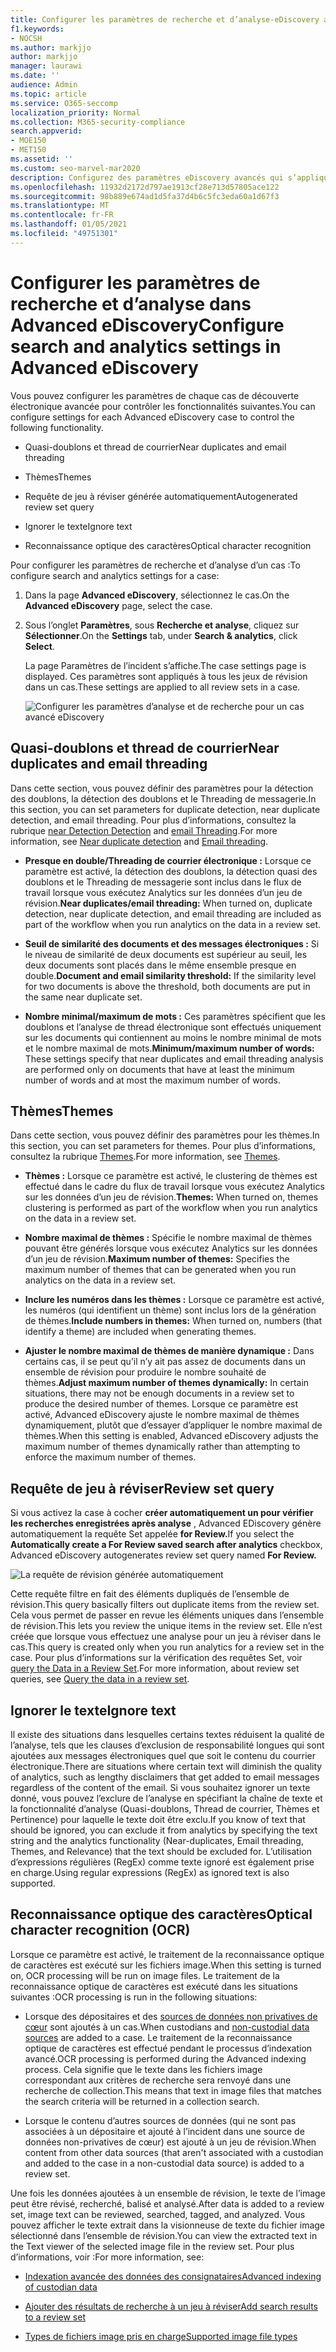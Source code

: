 ```yaml
---
title: Configurer les paramètres de recherche et d’analyse-eDiscovery avancé
f1.keywords:
- NOCSH
ms.author: markjjo
author: markjjo
manager: laurawi
ms.date: ''
audience: Admin
ms.topic: article
ms.service: O365-seccomp
localization_priority: Normal
ms.collection: M365-security-compliance
search.appverid:
- MOE150
- MET150
ms.assetid: ''
ms.custom: seo-marvel-mar2020
description: Configurez des paramètres eDiscovery avancés qui s’appliquent à tous les jeux de révision dans un cas. Cela inclut les paramètres d’analyse et de reconnaissance optique de caractères.
ms.openlocfilehash: 11932d2172d797ae1913cf28e713d57805ace122
ms.sourcegitcommit: 98b889e674ad1d5fa37d4b6c5fc3eda60a1d67f3
ms.translationtype: MT
ms.contentlocale: fr-FR
ms.lasthandoff: 01/05/2021
ms.locfileid: "49751301"
---
```

# <a name="configure-search-and-analytics-settings-in-advanced-ediscovery"></a><span data-ttu-id="4f7df-104">Configurer les paramètres de recherche et d’analyse dans Advanced eDiscovery</span><span class="sxs-lookup"><span data-stu-id="4f7df-104">Configure search and analytics settings in Advanced eDiscovery</span></span>

<span data-ttu-id="4f7df-105">Vous pouvez configurer les paramètres de chaque cas de découverte électronique avancée pour contrôler les fonctionnalités suivantes.</span><span class="sxs-lookup"><span data-stu-id="4f7df-105">You can configure settings for each Advanced eDiscovery case to control the following functionality.</span></span>

- <span data-ttu-id="4f7df-106">Quasi-doublons et thread de courrier</span><span class="sxs-lookup"><span data-stu-id="4f7df-106">Near duplicates and email threading</span></span>

- <span data-ttu-id="4f7df-107">Thèmes</span><span class="sxs-lookup"><span data-stu-id="4f7df-107">Themes</span></span>

- <span data-ttu-id="4f7df-108">Requête de jeu à réviser générée automatiquement</span><span class="sxs-lookup"><span data-stu-id="4f7df-108">Autogenerated review set query</span></span>

- <span data-ttu-id="4f7df-109">Ignorer le texte</span><span class="sxs-lookup"><span data-stu-id="4f7df-109">Ignore text</span></span>

- <span data-ttu-id="4f7df-110">Reconnaissance optique des caractères</span><span class="sxs-lookup"><span data-stu-id="4f7df-110">Optical character recognition</span></span>

<span data-ttu-id="4f7df-111">Pour configurer les paramètres de recherche et d’analyse d’un cas :</span><span class="sxs-lookup"><span data-stu-id="4f7df-111">To configure search and analytics settings for a case:</span></span>

1. <span data-ttu-id="4f7df-112">Dans la page **Advanced eDiscovery**, sélectionnez le cas.</span><span class="sxs-lookup"><span data-stu-id="4f7df-112">On the **Advanced eDiscovery** page, select the case.</span></span>

2. <span data-ttu-id="4f7df-113">Sous l’onglet **Paramètres**, sous **Recherche et analyse**, cliquez sur **Sélectionner**.</span><span class="sxs-lookup"><span data-stu-id="4f7df-113">On the **Settings** tab, under **Search & analytics**, click **Select**.</span></span>

   <span data-ttu-id="4f7df-114">La page Paramètres de l’incident s’affiche.</span><span class="sxs-lookup"><span data-stu-id="4f7df-114">The case settings page is displayed.</span></span> <span data-ttu-id="4f7df-115">Ces paramètres sont appliqués à tous les jeux de révision dans un cas.</span><span class="sxs-lookup"><span data-stu-id="4f7df-115">These settings are applied to all review sets in a case.</span></span>

   ![Configurer les paramètres d’analyse et de recherche pour un cas avancé eDiscovery](../media/AeDCaseSettings.png)

## <a name="near-duplicates-and-email-threading"></a><span data-ttu-id="4f7df-117">Quasi-doublons et thread de courrier</span><span class="sxs-lookup"><span data-stu-id="4f7df-117">Near duplicates and email threading</span></span>

<span data-ttu-id="4f7df-118">Dans cette section, vous pouvez définir des paramètres pour la détection des doublons, la détection des doublons et le Threading de messagerie.</span><span class="sxs-lookup"><span data-stu-id="4f7df-118">In this section, you can set parameters for duplicate detection, near duplicate detection, and email threading.</span></span> <span data-ttu-id="4f7df-119">Pour plus d’informations, consultez la rubrique [near Detection Detection](near-duplicate-detection-in-advanced-ediscovery.md) and [email Threading](email-threading-in-advanced-ediscovery.md).</span><span class="sxs-lookup"><span data-stu-id="4f7df-119">For more information, see [Near duplicate detection](near-duplicate-detection-in-advanced-ediscovery.md) and [Email threading](email-threading-in-advanced-ediscovery.md).</span></span>

- <span data-ttu-id="4f7df-120">**Presque en double/Threading de courrier électronique :** Lorsque ce paramètre est activé, la détection des doublons, la détection quasi des doublons et le Threading de messagerie sont inclus dans le flux de travail lorsque vous exécutez Analytics sur les données d’un jeu de révision.</span><span class="sxs-lookup"><span data-stu-id="4f7df-120">**Near duplicates/email threading:** When turned on, duplicate detection, near duplicate detection, and email threading are included as part of the workflow when you run analytics on the data in a review set.</span></span>

- <span data-ttu-id="4f7df-121">**Seuil de similarité des documents et des messages électroniques :** Si le niveau de similarité de deux documents est supérieur au seuil, les deux documents sont placés dans le même ensemble presque en double.</span><span class="sxs-lookup"><span data-stu-id="4f7df-121">**Document and email similarity threshold:** If the similarity level for two documents is above the threshold, both documents are put in the same near duplicate set.</span></span>

- <span data-ttu-id="4f7df-122">**Nombre minimal/maximum de mots :** Ces paramètres spécifient que les doublons et l’analyse de thread électronique sont effectués uniquement sur les documents qui contiennent au moins le nombre minimal de mots et le nombre maximal de mots.</span><span class="sxs-lookup"><span data-stu-id="4f7df-122">**Minimum/maximum number of words:** These settings specify that near duplicates and email threading analysis are performed only on documents that have at least the minimum number of words and at most the maximum number of words.</span></span>

## <a name="themes"></a><span data-ttu-id="4f7df-123">Thèmes</span><span class="sxs-lookup"><span data-stu-id="4f7df-123">Themes</span></span>

<span data-ttu-id="4f7df-124">Dans cette section, vous pouvez définir des paramètres pour les thèmes.</span><span class="sxs-lookup"><span data-stu-id="4f7df-124">In this section, you can set parameters for themes.</span></span> <span data-ttu-id="4f7df-125">Pour plus d’informations, consultez la rubrique [Themes](themes-in-advanced-ediscovery.md).</span><span class="sxs-lookup"><span data-stu-id="4f7df-125">For more information, see [Themes](themes-in-advanced-ediscovery.md).</span></span>

- <span data-ttu-id="4f7df-126">**Thèmes :** Lorsque ce paramètre est activé, le clustering de thèmes est effectué dans le cadre du flux de travail lorsque vous exécutez Analytics sur les données d’un jeu de révision.</span><span class="sxs-lookup"><span data-stu-id="4f7df-126">**Themes:** When turned on, themes clustering is performed as part of the workflow when you run analytics on the data in a review set.</span></span>

- <span data-ttu-id="4f7df-127">**Nombre maximal de thèmes :** Spécifie le nombre maximal de thèmes pouvant être générés lorsque vous exécutez Analytics sur les données d’un jeu de révision.</span><span class="sxs-lookup"><span data-stu-id="4f7df-127">**Maximum number of themes:** Specifies the maximum number of themes that can be generated when you run analytics on the data in a review set.</span></span>

- <span data-ttu-id="4f7df-128">**Inclure les numéros dans les thèmes :** Lorsque ce paramètre est activé, les numéros (qui identifient un thème) sont inclus lors de la génération de thèmes.</span><span class="sxs-lookup"><span data-stu-id="4f7df-128">**Include numbers in themes:** When turned on, numbers (that identify a theme) are included when generating themes.</span></span> 

- <span data-ttu-id="4f7df-129">**Ajuster le nombre maximal de thèmes de manière dynamique :** Dans certains cas, il se peut qu’il n’y ait pas assez de documents dans un ensemble de révision pour produire le nombre souhaité de thèmes.</span><span class="sxs-lookup"><span data-stu-id="4f7df-129">**Adjust maximum number of themes dynamically:** In certain situations, there may not be enough documents in a review set to produce the desired number of themes.</span></span> <span data-ttu-id="4f7df-130">Lorsque ce paramètre est activé, Advanced eDiscovery ajuste le nombre maximal de thèmes dynamiquement, plutôt que d’essayer d’appliquer le nombre maximal de thèmes.</span><span class="sxs-lookup"><span data-stu-id="4f7df-130">When this setting is enabled, Advanced eDiscovery adjusts the maximum number of themes dynamically rather than attempting to enforce the maximum number of themes.</span></span>

## <a name="review-set-query"></a><span data-ttu-id="4f7df-131">Requête de jeu à réviser</span><span class="sxs-lookup"><span data-stu-id="4f7df-131">Review set query</span></span>

<span data-ttu-id="4f7df-132">Si vous activez la case à cocher **créer automatiquement un pour vérifier les recherches enregistrées après analyse** , Advanced EDiscovery génère automatiquement la requête Set appelée **for Review.**</span><span class="sxs-lookup"><span data-stu-id="4f7df-132">If you select the **Automatically create a For Review saved search after analytics** checkbox, Advanced eDiscovery autogenerates review set query named **For Review.**</span></span> 

![La requête de révision générée automatiquement](../media/AeDForReviewQuery.png)

<span data-ttu-id="4f7df-134">Cette requête filtre en fait des éléments dupliqués de l’ensemble de révision.</span><span class="sxs-lookup"><span data-stu-id="4f7df-134">This query basically filters out duplicate items from the review set.</span></span> <span data-ttu-id="4f7df-135">Cela vous permet de passer en revue les éléments uniques dans l’ensemble de révision.</span><span class="sxs-lookup"><span data-stu-id="4f7df-135">This lets you review the unique items in the review set.</span></span> <span data-ttu-id="4f7df-136">Elle n’est créée que lorsque vous effectuez une analyse pour un jeu à réviser dans le cas.</span><span class="sxs-lookup"><span data-stu-id="4f7df-136">This query is created only when you run analytics for a review set in the case.</span></span> <span data-ttu-id="4f7df-137">Pour plus d’informations sur la vérification des requêtes Set, voir [query the Data in a Review Set](review-set-search.md).</span><span class="sxs-lookup"><span data-stu-id="4f7df-137">For more information, about review set queries, see [Query the data in a review set](review-set-search.md).</span></span>

## <a name="ignore-text"></a><span data-ttu-id="4f7df-138">Ignorer le texte</span><span class="sxs-lookup"><span data-stu-id="4f7df-138">Ignore text</span></span>

<span data-ttu-id="4f7df-139">Il existe des situations dans lesquelles certains textes réduisent la qualité de l’analyse, tels que les clauses d’exclusion de responsabilité longues qui sont ajoutées aux messages électroniques quel que soit le contenu du courrier électronique.</span><span class="sxs-lookup"><span data-stu-id="4f7df-139">There are situations where certain text will diminish the quality of analytics, such as lengthy disclaimers that get added to email messages regardless of the content of the email.</span></span> <span data-ttu-id="4f7df-140">Si vous souhaitez ignorer un texte donné, vous pouvez l’exclure de l’analyse en spécifiant la chaîne de texte et la fonctionnalité d’analyse (Quasi-doublons, Thread de courrier, Thèmes et Pertinence) pour laquelle le texte doit être exclu.</span><span class="sxs-lookup"><span data-stu-id="4f7df-140">If you know of text that should be ignored, you can exclude it from analytics by specifying the text string and the analytics functionality (Near-duplicates, Email threading, Themes, and Relevance) that the text should be excluded for.</span></span> <span data-ttu-id="4f7df-141">L’utilisation d’expressions régulières (RegEx) comme texte ignoré est également prise en charge.</span><span class="sxs-lookup"><span data-stu-id="4f7df-141">Using regular expressions (RegEx) as ignored text is also supported.</span></span> 

## <a name="optical-character-recognition-ocr"></a><span data-ttu-id="4f7df-142">Reconnaissance optique des caractères</span><span class="sxs-lookup"><span data-stu-id="4f7df-142">Optical character recognition (OCR)</span></span>

<span data-ttu-id="4f7df-143">Lorsque ce paramètre est activé, le traitement de la reconnaissance optique de caractères est exécuté sur les fichiers image.</span><span class="sxs-lookup"><span data-stu-id="4f7df-143">When this setting is turned on, OCR processing will be run on image files.</span></span> <span data-ttu-id="4f7df-144">Le traitement de la reconnaissance optique de caractères est exécuté dans les situations suivantes :</span><span class="sxs-lookup"><span data-stu-id="4f7df-144">OCR processing is run in the following situations:</span></span>

- <span data-ttu-id="4f7df-145">Lorsque des dépositaires et des [sources de données non privatives de cœur](non-custodial-data-sources.md) sont ajoutés à un cas.</span><span class="sxs-lookup"><span data-stu-id="4f7df-145">When custodians and [non-custodial data sources](non-custodial-data-sources.md) are added to a case.</span></span> <span data-ttu-id="4f7df-146">Le traitement de la reconnaissance optique de caractères est effectué pendant le processus d’indexation avancé.</span><span class="sxs-lookup"><span data-stu-id="4f7df-146">OCR processing is performed during the Advanced indexing process.</span></span> <span data-ttu-id="4f7df-147">Cela signifie que le texte dans les fichiers image correspondant aux critères de recherche sera renvoyé dans une recherche de collection.</span><span class="sxs-lookup"><span data-stu-id="4f7df-147">This means that text in image files that matches the search criteria will be returned in a collection search.</span></span>

- <span data-ttu-id="4f7df-148">Lorsque le contenu d’autres sources de données (qui ne sont pas associées à un dépositaire et ajouté à l’incident dans une source de données non-privatives de cœur) est ajouté à un jeu de révision.</span><span class="sxs-lookup"><span data-stu-id="4f7df-148">When content from other data sources (that aren't associated with a custodian and added to the case in a non-custodial data source) is added to a review set.</span></span>

<span data-ttu-id="4f7df-149">Une fois les données ajoutées à un ensemble de révision, le texte de l’image peut être révisé, recherché, balisé et analysé.</span><span class="sxs-lookup"><span data-stu-id="4f7df-149">After data is added to a review set, image text can be reviewed, searched, tagged, and analyzed.</span></span> <span data-ttu-id="4f7df-150">Vous pouvez afficher le texte extrait dans la visionneuse de texte du fichier image sélectionné dans l’ensemble de révision.</span><span class="sxs-lookup"><span data-stu-id="4f7df-150">You can view the extracted text in the Text viewer of the selected image file in the review set.</span></span> <span data-ttu-id="4f7df-151">Pour plus d’informations, voir :</span><span class="sxs-lookup"><span data-stu-id="4f7df-151">For more information, see:</span></span>

- [<span data-ttu-id="4f7df-152">Indexation avancée des données des consignataires</span><span class="sxs-lookup"><span data-stu-id="4f7df-152">Advanced indexing of custodian data</span></span>](indexing-custodian-data.md)

- [<span data-ttu-id="4f7df-153">Ajouter des résultats de recherche à un jeu à réviser</span><span class="sxs-lookup"><span data-stu-id="4f7df-153">Add search results to a review set</span></span>](add-data-to-review-set.md#optical-character-recognition)

- [<span data-ttu-id="4f7df-154">Types de fichiers image pris en charge</span><span class="sxs-lookup"><span data-stu-id="4f7df-154">Supported image file types</span></span>](supported-filetypes-ediscovery20.md#image)
